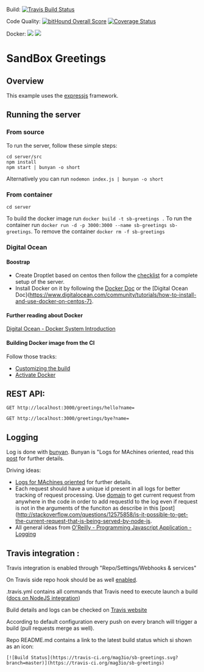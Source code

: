 Build:
[![Travis Build Status](https://travis-ci.org/mag3io/sb-greetings.svg?branch=master)](https://travis-ci.org/mag3io/sb-greetings)

Code Quality:
[![bitHound Overall Score](https://www.bithound.io/github/mag3io/sb-greetings/badges/score.svg)](https://www.bithound.io/github/mag3io/sb-greetings)
[![Coverage Status](https://coveralls.io/repos/github/mag3io/sb-greetings/badge.svg?branch=master)](https://coveralls.io/github/mag3io/sb-greetings?branch=master)

Docker:
[![](https://images.microbadger.com/badges/version/mag3io/sb-greetings.svg)](http://microbadger.com/images/mag3io/sb-greetings "Get your own version badge on microbadger.com")
[![](https://images.microbadger.com/badges/image/mag3io/sb-greetings.svg)](http://microbadger.com/images/mag3io/sb-greetings "Get your own image badge on microbadger.com")

# SandBox Greetings

## Overview
This example uses the [expressjs](http://expressjs.com/) framework.


## Running the server

### From source

To run the server, follow these simple steps:

```
cd server/src
npm install
npm start | bunyan -o short
```

Alternatively you can run `nodemon index.js | bunyan -o short`

### From container

`cd server`

To build the docker image run `docker build -t sb-greetings .`
To run the container run `docker run -d -p 3000:3000 --name sb-greetings sb-greetings`.
To remove the container `docker rm -f sb-greetings`

### Digital Ocean

#### Boostrap

* Create Droptlet based on centos then follow the [checklist](https://www.digitalocean.com/community/tutorials/initial-server-setup-with-centos-7) for a complete setup of the server.
* Install Docker on it by following the [Docker Doc](https://docs.docker.com/engine/installation/linux/centos/) or the [Digital Ocean Doc}(https://www.digitalocean.com/community/tutorials/how-to-install-and-use-docker-on-centos-7}.

#### Further reading about Docker

[Digital Ocean - Docker System Introduction](https://www.digitalocean.com/community/tutorials/the-docker-ecosystem-an-introduction-to-common-components)

#### Building Docker image from the CI

Follow those tracks:

* [Customizing the build](https://docs.travis-ci.com/user/customizing-the-build)
* [Activate Docker](https://docs.travis-ci.com/user/docker/)


## REST API:

```
GET http://localhost:3000/greetings/hello?name=
```

```
GET http://localhost:3000/greetings/bye?name=
```

## Logging

Log is done with [bunyan](https://github.com/trentm/node-bunyan). Bunyan is "Logs for MAchines oriented, read this [post](https://journal.paul.querna.org/articles/2011/12/26/log-for-machines-in-json/)
for further details.

Driving ideas:
* [Logs for MAchines oriented](https://journal.paul.querna.org/articles/2011/12/26/log-for-machines-in-json/)
for further details.
* Each request should have a unique id present in all logs for better tracking of request processing. 
Use [domain](https://nodejs.org/api/domain.html) to get current request from anywhere in the code in order to add requestId to the log even if request is not in the arguments of the funciton
as describe in this [post](http://stackoverflow.com/questions/12575858/is-it-possible-to-get-the-current-request-that-is-being-served-by-node-js.
* All general ideas from [O'Reilly - Programming Javascript Application - Logging](http://chimera.labs.oreilly.com/books/1234000000262/ch07.html)


## Travis integration :

Travis integration is enabled through "Repo/Settings/Webhooks & services"

On Travis side repo hook should be as well [enabled](https://travis-ci.org/profile/oleg-korolenko).

.travis.yml contains all commands that Travis need to execute launch a build ([docs on NodeJS integration](https://docs.travis-ci.com/user/languages/javascript-with-nodejs/))

Build details and logs can be checked on [Travis website](https://travis-ci.org/mag3io/sb-greetings/builds)

According to default configuration every push on every branch will trigger a build (pull requests merge as well).

Repo README.md contains a link to the latest build status which si shown as an icon:
 ```
 [![Build Status](https://travis-ci.org/mag3io/sb-greetings.svg?branch=master)](https://travis-ci.org/mag3io/sb-greetings)
 ```
